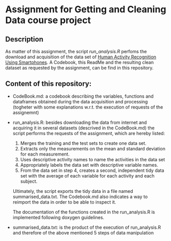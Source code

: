 # Assignment for Getting and Cleaning Data course project

## Description

As matter of this assignment, the script *run_analysis.R* perfoms the download and acquisition of the data set of [Human Activity Recognition Using Smartphones](https://d396qusza40orc.cloudfront.net/getdata%2Fprojectfiles%2FUCI%20HAR%20Dataset.zip).
A Codebook, this ReadMe and the resulting clean dataset as requested by the assignment, can be find in this repository.

## Content of this repository:

- CodeBook.md: a codebook describing the variables, functions and dataframes obtained during the data acquisition and processing (togheter with some explanations w.r.t. the execution of requests of the assignemnt)

- run_analysis.R: besides downloading the data from internet and acquiring it in several datasets (descrived in the CodeBook.md) the script performs the requests of the assignment, which are hereby listed:

   1. Merges the training and the test sets to create one data set.
   1. Extracts only the measurements on the mean and standard deviation for each measurement.
   1. Uses descriptive activity names to name the activities in the data set
   1. Appropriately labels the data set with descriptive variable names.
   1. From the data set in step 4, creates a second, independent tidy data set with the average of each variable for each activity and each subject.

   Ultimately, the script exports the tidy data in a file named summarised_data.txt. The Codebook.md also indicates a way to reimport the data in order to be able to inspect it.

    The documentation of the functions created in the run_analysis.R is implemented following doxygen guidelines.


- summarised_data.txt: is the product of the execution of run_analysis.R and therefore of the above mentioned 5 steps of data manipulation



